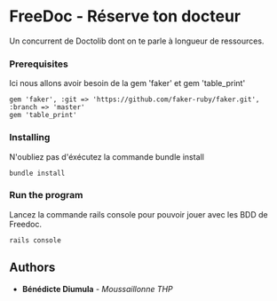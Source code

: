 # FreeDoc - Réserve ton docteur

Un concurrent de Doctolib dont on te parle à longueur de ressources.


### Prerequisites

Ici nous allons avoir besoin de la gem 'faker' et gem 'table_print'

```
gem 'faker', :git => 'https://github.com/faker-ruby/faker.git', :branch => 'master'
gem 'table_print'
```

### Installing

N'oubliez pas d'éxécutez la commande bundle install

```
bundle install
```

### Run the program

Lancez la commande rails console pour pouvoir jouer avec les BDD de Freedoc. 

```
rails console

```



## Authors

* **Bénédicte Diumula** - *Moussaillonne THP* 
